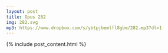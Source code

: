 ```yaml
---
layout: post
title: Opus 282
img: 282.svg
mp3: https://www.dropbox.com/s/ybtpjbemlfl8gbm/282.mp3?dl=1
---
```


{% include post_content.html %}
